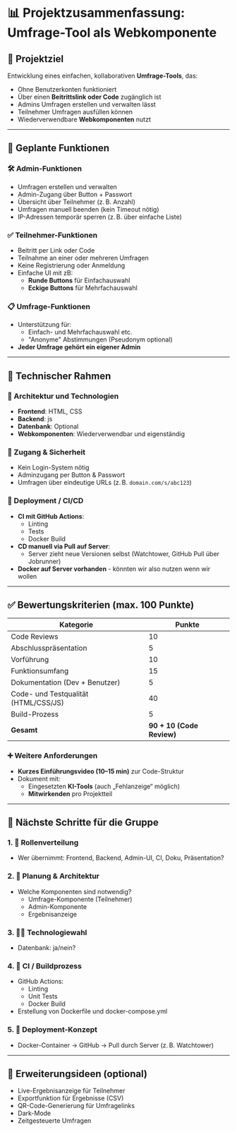 # 📊 Projektzusammenfassung: Umfrage-Tool als Webkomponente

## 🎯 Projektziel
Entwicklung eines einfachen, kollaborativen **Umfrage-Tools**, das:
- Ohne Benutzerkonten funktioniert
- Über einen **Beitrittslink oder Code** zugänglich ist
- Admins Umfragen erstellen und verwalten lässt
- Teilnehmer Umfragen ausfüllen können
- Wiederverwendbare **Webkomponenten** nutzt

---

## 🧩 Geplante Funktionen

### 🛠️ Admin-Funktionen
- Umfragen erstellen und verwalten
- Admin-Zugang über Button + Passwort
- Übersicht über Teilnehmer (z. B. Anzahl)
- Umfragen manuell beenden (kein Timeout nötig)
- IP-Adressen temporär sperren (z. B. über einfache Liste)

### ✅ Teilnehmer-Funktionen
- Beitritt per Link oder Code
- Teilnahme an einer oder mehreren Umfragen
- Keine Registrierung oder Anmeldung
- Einfache UI mit zB:
  - **Runde Buttons** für Einfachauswahl
  - **Eckige Buttons** für Mehrfachauswahl

### 📋 Umfrage-Funktionen
- Unterstützung für:
  - Einfach- und Mehrfachauswahl etc.
  - "Anonyme" Abstimmungen (Pseudonym optional)
- **Jeder Umfrage gehört ein eigener Admin**

---

## 🧱 Technischer Rahmen

### 🧰 Architektur und Technologien
- **Frontend**: HTML, CSS
- **Backend**: js
- **Datenbank**: Optional
- **Webkomponenten**: Wiederverwendbar und eigenständig

### 🔐 Zugang & Sicherheit
- Kein Login-System nötig
- Adminzugang per Button & Passwort
- Umfragen über eindeutige URLs (z. B. `domain.com/s/abc123`)

### 🚀 Deployment / CI/CD
- **CI mit GitHub Actions**:
  - Linting
  - Tests
  - Docker Build
- **CD manuell via Pull auf Server**:
  - Server zieht neue Versionen selbst (Watchtower, GitHub Pull über Jobrunner)
- **Docker auf Server vorhanden** - könnten wir also nutzen wenn wir wollen

---

## ✅ Bewertungskriterien (max. 100 Punkte)

| Kategorie                            | Punkte |
|-------------------------------------|--------|
| Code Reviews                        | 10     |
| Abschlusspräsentation               | 5      |
| Vorführung                          | 10     |
| Funktionsumfang                     | 15     |
| Dokumentation (Dev + Benutzer)      | 5      |
| Code- und Testqualität (HTML/CSS/JS)| 40     |
| Build-Prozess                       | 5      |
| **Gesamt**                          | **90 + 10 (Code Review)** |

### ➕ Weitere Anforderungen
- **Kurzes Einführungsvideo (10–15 min)** zur Code-Struktur
- Dokument mit:
  - Eingesetzten **KI-Tools** (auch „Fehlanzeige“ möglich)
  - **Mitwirkenden** pro Projektteil

---

## 🧠 Nächste Schritte für die Gruppe

### 1. 📌 Rollenverteilung
- Wer übernimmt: Frontend, Backend, Admin-UI, CI, Doku, Präsentation?

### 2. 📐 Planung & Architektur
- Welche Komponenten sind notwendig?
  - Umfrage-Komponente (Teilnehmer)
  - Admin-Komponente
  - Ergebnisanzeige

### 3. 🧑‍💻 Technologiewahl
- Datenbank: ja/nein?

### 4. 🧪 CI / Buildprozess
- GitHub Actions:
  - Linting
  - Unit Tests
  - Docker Build
- Erstellung von Dockerfile und docker-compose.yml

### 5. 🚀 Deployment-Konzept
- Docker-Container → GitHub → Pull durch Server (z. B. Watchtower)

---

## 🌟 Erweiterungsideen (optional)
- Live-Ergebnisanzeige für Teilnehmer
- Exportfunktion für Ergebnisse (CSV)
- QR-Code-Generierung für Umfragelinks
- Dark-Mode
- Zeitgesteuerte Umfragen



 